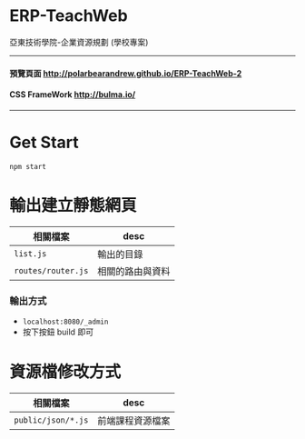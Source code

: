 # ERP-TeachWeb
亞東技術學院-企業資源規劃 (學校專案)

******************

#### 預覽頁面 http://polarbearandrew.github.io/ERP-TeachWeb-2

#### CSS FrameWork http://bulma.io/

******************

# Get Start

```
npm start
```

# 輸出建立靜態網頁

相關檔案 | desc
---- | ----
`list.js` | 輸出的目錄
`routes/router.js` | 相關的路由與資料

### 輸出方式

* `localhost:8080/_admin`
* 按下按鈕 build 即可

# 資源檔修改方式

相關檔案 | desc
---- | ----
`public/json/*.js` | 前端課程資源檔案

